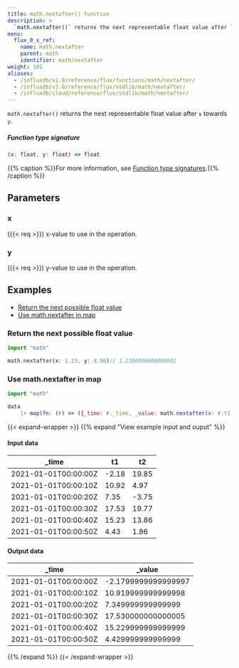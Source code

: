 ```yaml
---
title: math.nextafter() function
description: >
  `math.nextafter()` returns the next representable float value after `x` towards `y`.
menu:
  flux_0_x_ref:
    name: math.nextafter
    parent: math
    identifier: math/nextafter
weight: 101
aliases:
  - /influxdb/v2.0/reference/flux/functions/math/nextafter/
  - /influxdb/v2.0/reference/flux/stdlib/math/nextafter/
  - /influxdb/cloud/reference/flux/stdlib/math/nextafter/
---
```


<!------------------------------------------------------------------------------

IMPORTANT: This page was generated from comments in the Flux source code. Any
edits made directly to this page will be overwritten the next time the
documentation is generated. 

To make updates to this documentation, update the function comments above the
function definition in the Flux source code:

https://github.com/influxdata/flux/blob/master/stdlib/math/math.flux#L1741-L1741

Contributing to Flux: https://github.com/influxdata/flux#contributing
Fluxdoc syntax: https://github.com/influxdata/flux/blob/master/docs/fluxdoc.md

------------------------------------------------------------------------------->

`math.nextafter()` returns the next representable float value after `x` towards `y`.



##### Function type signature

```js
(x: float, y: float) => float
```

{{% caption %}}For more information, see [Function type signatures](/flux/v0.x/function-type-signatures/).{{% /caption %}}

## Parameters

### x
({{< req >}})
x-value to use in the operation.



### y
({{< req >}})
y-value to use in the operation.




## Examples

- [Return the next possible float value](#return-the-next-possible-float-value)
- [Use math.nextafter in map](#use-mathnextafter-in-map)

### Return the next possible float value

```js
import "math"

math.nextafter(x: 1.23, y: 4.56)// 1.2300000000000002


```


### Use math.nextafter in map

```js
import "math"

data
    |> map(fn: (r) => ({_time: r._time, _value: math.nextafter(x: r.t1, y: r.t2)}))

```

{{< expand-wrapper >}}
{{% expand "View example input and ouput" %}}

#### Input data

| _time                | t1    | t2    |
| -------------------- | ----- | ----- |
| 2021-01-01T00:00:00Z | -2.18 | 19.85 |
| 2021-01-01T00:00:10Z | 10.92 | 4.97  |
| 2021-01-01T00:00:20Z | 7.35  | -3.75 |
| 2021-01-01T00:00:30Z | 17.53 | 19.77 |
| 2021-01-01T00:00:40Z | 15.23 | 13.86 |
| 2021-01-01T00:00:50Z | 4.43  | 1.86  |


#### Output data

| _time                | _value              |
| -------------------- | ------------------- |
| 2021-01-01T00:00:00Z | -2.1799999999999997 |
| 2021-01-01T00:00:10Z | 10.919999999999998  |
| 2021-01-01T00:00:20Z | 7.349999999999999   |
| 2021-01-01T00:00:30Z | 17.530000000000005  |
| 2021-01-01T00:00:40Z | 15.229999999999999  |
| 2021-01-01T00:00:50Z | 4.429999999999999   |

{{% /expand %}}
{{< /expand-wrapper >}}
